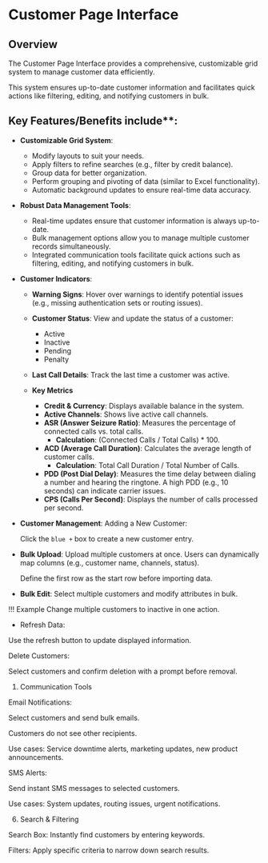 # Customer Page Interface

## Overview

The Customer Page Interface provides a comprehensive, customizable grid system to manage customer data efficiently. 

This system ensures up-to-date customer information and facilitates quick actions like filtering, editing, and notifying customers in bulk.

## Key Features/Benefits include**:

+ **Customizable Grid System**:

  + Modify layouts to suit your needs.
  + Apply filters to refine searches (e.g., filter by credit balance).
  + Group data for better organization.
  + Perform grouping and pivoting of data (similar to Excel functionality).
  + Automatic background updates to ensure real-time data accuracy.

+ **Robust Data Management Tools**:

  + Real-time updates ensure that customer information is always up-to-date.
  + Bulk management options allow you to manage multiple customer records simultaneously.
  + Integrated communication tools facilitate quick actions such as filtering, editing, and notifying customers in bulk.

+ **Customer Indicators**:

  + **Warning Signs**: Hover over warnings to identify potential issues (e.g., missing authentication sets or routing issues).

  + **Customer Status**: View and update the status of a customer:
    + Active
    + Inactive
    + Pending
    + Penalty

  + **Last Call Details**: Track the last time a customer was active.

  + **Key Metrics**
    + **Credit & Currency**: Displays available balance in the system.
    + **Active Channels**: Shows live active call channels.
    + **ASR (Answer Seizure Ratio)**: Measures the percentage of connected calls vs. total calls. 
      + **Calculation**: (Connected Calls / Total Calls) * 100.
    + **ACD (Average Call Duration)**: Calculates the average length of customer calls.
      + **Calculation**: Total Call Duration / Total Number of Calls.
    + **PDD (Post Dial Delay)**: Measures the time delay between dialing a number and hearing the ringtone.
    A high PDD (e.g., 10 seconds) can indicate carrier issues.
    + **CPS (Calls Per Second)**: Displays the number of calls processed per second.

+ **Customer Management**: Adding a New Customer:

    Click the `blue +` box to create a new customer entry.

+ **Bulk Upload**: Upload multiple customers at once.
    Users can dynamically map columns (e.g., customer name, channels, status).

    Define the first row as the start row before importing data.

+ **Bulk Edit**: Select multiple customers and modify attributes in bulk.

!!! Example
    Change multiple customers to inactive in one action.

+ Refresh Data:

Use the refresh button to update displayed information.

Delete Customers:

Select customers and confirm deletion with a prompt before removal.

1. Communication Tools

Email Notifications:

Select customers and send bulk emails.

Customers do not see other recipients.

Use cases: Service downtime alerts, marketing updates, new product announcements.

SMS Alerts:

Send instant SMS messages to selected customers.

Use cases: System updates, routing issues, urgent notifications.

6. Search & Filtering

Search Box: Instantly find customers by entering keywords.

Filters: Apply specific criteria to narrow down search results.
